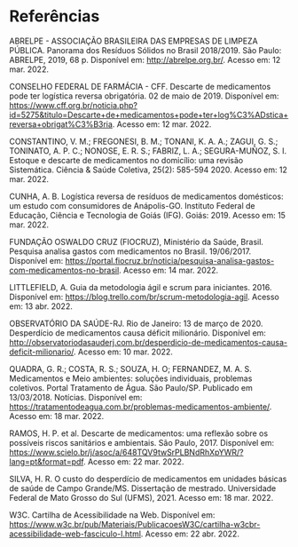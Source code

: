 # Referências

ABRELPE - ASSOCIAÇÃO BRASILEIRA DAS EMPRESAS DE LIMPEZA PÚBLICA. Panorama dos Resíduos Sólidos no Brasil 2018/2019. São Paulo: ABRELPE, 2019, 68 p. Disponível em: <http://abrelpe.org.br/>. Acesso em: 12 mar. 2022. 

CONSELHO FEDERAL DE FARMÁCIA - CFF. Descarte de medicamentos pode ter logística reversa obrigatória. 02 de maio de 2019. Disponível em: <https://www.cff.org.br/noticia.php?id=5275&titulo=Descarte+de+medicamentos+pode+ter+log%C3%ADstica+reversa+obrigat%C3%B3ria>. Acesso em: 12 mar. 2022. 

CONSTANTINO, V. M.; FREGONESI, B. M.; TONANI, K. A. A.; ZAGUI, G. S.; TONINATO, A. P. C.; NONOSE, E. R. S.; FABRIZ, L. A.; SEGURA-MUÑOZ, S. I. Estoque e descarte de medicamentos no domicílio: uma revisão Sistemática. Ciência & Saúde Coletiva, 25(2): 585-594 2020. Acesso em: 12 mar. 2022. 

CUNHA, A. B. Logística reversa de resíduos de medicamentos domésticos: um estudo com consumidores de Anápolis-GO. Instituto Federal de Educação, Ciência e Tecnologia de Goiás (IFG). Goiás: 2019. Acesso em: 15 mar. 2022. 

FUNDAÇÃO OSWALDO CRUZ (FIOCRUZ), Ministério da Saúde, Brasil. Pesquisa analisa gastos com medicamentos no Brasil. 19/06/2017. Disponível em: <https://portal.fiocruz.br/noticia/pesquisa-analisa-gastos-com-medicamentos-no-brasil>. Acesso em: 14 mar. 2022. 

LITTLEFIELD, A. Guia da metodologia ágil e scrum para iniciantes. 2016. Disponível em: <https://blog.trello.com/br/scrum-metodologia-agil>. Acesso em: 13 abr. 2022. 

OBSERVATÓRIO DA SAÚDE-RJ. Rio de Janeiro: 13 de março de 2020. Desperdício de medicamentos causa déficit milionário. Disponível em: <http://observatoriodasauderj.com.br/desperdicio-de-medicamentos-causa-deficit-milionario/>. Acesso em: 10 mar. 2022. 

QUADRA, G. R.; COSTA, R. S.; SOUZA, H. O; FERNANDEZ, M. A. S. Medicamentos e Meio ambientes: soluções individuais, problemas coletivos. Portal Tratamento de Água. São Paulo/SP. Publicado em 13/03/2018. Notícias. Disponível em: <https://tratamentodeagua.com.br/problemas-medicamentos-ambiente/>. Acesso em: 18 mar. 2022. 

RAMOS, H. P. et al. Descarte de medicamentos: uma reflexão sobre os possíveis riscos sanitários e ambientais. São Paulo, 2017. Disponível em: <https://www.scielo.br/j/asoc/a/648TQV9twSrPLBNdRhXpYWR/?lang=pt&format=pdf>. Acesso em: 22 mar. 2022.

SILVA, H. R. O custo do desperdício de medicamentos em unidades básicas de saúde de Campo Grande/MS. Dissertação de mestrado. Universidade Federal de Mato Grosso do Sul (UFMS), 2021. Acesso em: 18 mar. 2022.

W3C. Cartilha de Acessibilidade na Web. Disponível em: <https://www.w3c.br/pub/Materiais/PublicacoesW3C/cartilha-w3cbr-acessibilidade-web-fasciculo-I.html>. Acesso em: 22 abr. 2022.
